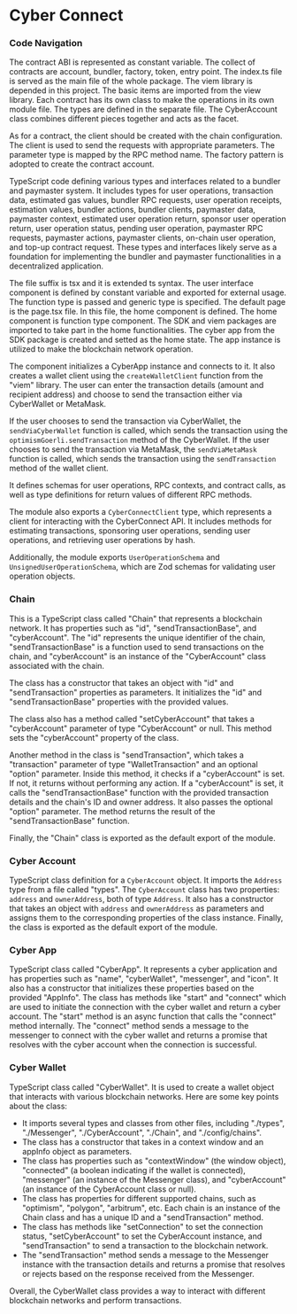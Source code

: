# Cyber Connect

### Code Navigation

The contract ABI is represented as constant variable. The collect of contracts are account, bundler, factory, token, entry point. The index.ts file is served as the main file of the whole package. The viem library is depended in this project. The basic items are imported from the view library. Each contract has its own class to make the operations in its own module file. The types are defined in the separate file. The CyberAccount class combines different pieces together and acts as the facet. 

As for a contract, the client should be created with the chain configuration. The client is used to send the requests with appropriate parameters. The parameter type is mapped by the RPC method name. The factory pattern is adopted to create the contract account. 

TypeScript code defining various types and interfaces related to a bundler and paymaster system. It includes types for user operations, transaction data, estimated gas values, bundler RPC requests, user operation receipts, estimation values, bundler actions, bundler clients, paymaster data, paymaster context, estimated user operation return, sponsor user operation return, user operation status, pending user operation, paymaster RPC requests, paymaster actions, paymaster clients, on-chain user operation, and top-up contract request. These types and interfaces likely serve as a foundation for implementing the bundler and paymaster functionalities in a decentralized application.

The file suffix is tsx and it is extended ts syntax. The user interface component is defined by constant variable and exported for external usage. The function type is passed and generic type is specified. The default page is the page.tsx file. In this file, the home component is defined. The home component is function type component. The SDK and viem packages are imported to take part in the home functionalities. The cyber app from the SDK package is created and setted as the home state. The app instance is utilized to make the blockchain network operation.

The component initializes a CyberApp instance and connects to it. It also creates a wallet client using the `createWalletClient` function from the "viem" library. The user can enter the transaction details (amount and recipient address) and choose to send the transaction either via CyberWallet or MetaMask.

If the user chooses to send the transaction via CyberWallet, the `sendViaCyberWallet` function is called, which sends the transaction using the `optimismGoerli.sendTransaction` method of the CyberWallet. If the user chooses to send the transaction via MetaMask, the `sendViaMetaMask` function is called, which sends the transaction using the `sendTransaction` method of the wallet client.

It defines schemas for user operations, RPC contexts, and contract calls, as well as type definitions for return values of different RPC methods.

The module also exports a `CyberConnectClient` type, which represents a client for interacting with the CyberConnect API. It includes methods for estimating transactions, sponsoring user operations, sending user operations, and retrieving user operations by hash.

Additionally, the module exports `UserOperationSchema` and `UnsignedUserOperationSchema`, which are Zod schemas for validating user operation objects.

### Chain

This is a TypeScript class called "Chain" that represents a blockchain network. It has properties such as "id", "sendTransactionBase", and "cyberAccount". The "id" represents the unique identifier of the chain, "sendTransactionBase" is a function used to send transactions on the chain, and "cyberAccount" is an instance of the "CyberAccount" class associated with the chain.

The class has a constructor that takes an object with "id" and "sendTransaction" properties as parameters. It initializes the "id" and "sendTransactionBase" properties with the provided values.

The class also has a method called "setCyberAccount" that takes a "cyberAccount" parameter of type "CyberAccount" or null. This method sets the "cyberAccount" property of the class.

Another method in the class is "sendTransaction", which takes a "transaction" parameter of type "WalletTransaction" and an optional "option" parameter. Inside this method, it checks if a "cyberAccount" is set. If not, it returns without performing any action. If a "cyberAccount" is set, it calls the "sendTransactionBase" function with the provided transaction details and the chain's ID and owner address. It also passes the optional "option" parameter. The method returns the result of the "sendTransactionBase" function.

Finally, the "Chain" class is exported as the default export of the module.

### Cyber Account

TypeScript class definition for a `CyberAccount` object. It imports the `Address` type from a file called "types". The `CyberAccount` class has two properties: `address` and `ownerAddress`, both of type `Address`. It also has a constructor that takes an object with `address` and `ownerAddress` as parameters and assigns them to the corresponding properties of the class instance. Finally, the class is exported as the default export of the module.

### Cyber App

TypeScript class called "CyberApp". It represents a cyber application and has properties such as "name", "cyberWallet", "messenger", and "icon". It also has a constructor that initializes these properties based on the provided "AppInfo". The class has methods like "start" and "connect" which are used to initiate the connection with the cyber wallet and return a cyber account. The "start" method is an async function that calls the "connect" method internally. The "connect" method sends a message to the messenger to connect with the cyber wallet and returns a promise that resolves with the cyber account when the connection is successful.

### Cyber Wallet

TypeScript class called "CyberWallet". It is used to create a wallet object that interacts with various blockchain networks. Here are some key points about the class:

- It imports several types and classes from other files, including "./types", "./Messenger", "./CyberAccount", "./Chain", and "./config/chains".
- The class has a constructor that takes in a context window and an appInfo object as parameters.
- The class has properties such as "contextWindow" (the window object), "connected" (a boolean indicating if the wallet is connected), "messenger" (an instance of the Messenger class), and "cyberAccount" (an instance of the CyberAccount class or null).
- The class has properties for different supported chains, such as "optimism", "polygon", "arbitrum", etc. Each chain is an instance of the Chain class and has a unique ID and a "sendTransaction" method.
- The class has methods like "setConnection" to set the connection status, "setCyberAccount" to set the CyberAccount instance, and "sendTransaction" to send a transaction to the blockchain network.
- The "sendTransaction" method sends a message to the Messenger instance with the transaction details and returns a promise that resolves or rejects based on the response received from the Messenger.

Overall, the CyberWallet class provides a way to interact with different blockchain networks and perform transactions.


